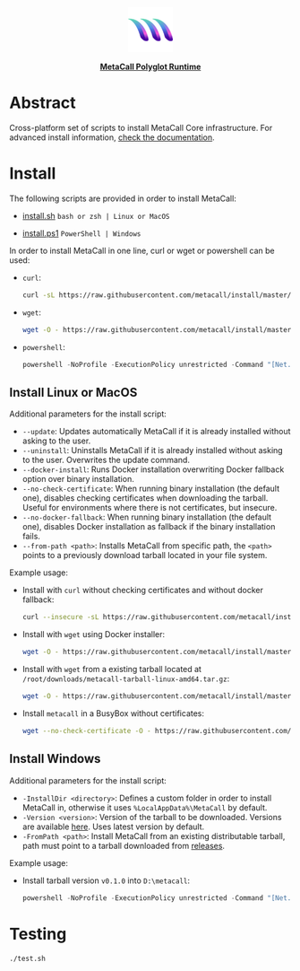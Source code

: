 <div align="center">
  <a href="https://metacall.io" target="_blank"><img src="https://raw.githubusercontent.com/metacall/core/develop/deploy/images/logo.png" alt="METACALL" style="max-width:100%; margin: 0 auto;" width="80" height="80">
  <p><b>MetaCall Polyglot Runtime</b></p></a>
</div>

# Abstract

Cross-platform set of scripts to install MetaCall Core infrastructure. For advanced install information, [check the documentation](https://github.com/metacall/core/blob/develop/docs/README.md#41-installation).

# Install

The following scripts are provided in order to install MetaCall:
- [install.sh](https://raw.githubusercontent.com/metacall/install/master/install.sh) `bash or zsh | Linux or MacOS`

- [install.ps1](https://raw.githubusercontent.com/metacall/install/master/install.ps1) `PowerShell | Windows`

In order to install MetaCall in one line, curl or wget or powershell can be used:
- `curl`:
  ```sh
  curl -sL https://raw.githubusercontent.com/metacall/install/master/install.sh | sh
  ```
- `wget`:
  ```sh
  wget -O - https://raw.githubusercontent.com/metacall/install/master/install.sh | sh
  ```
- `powershell`:
  ```powershell
  powershell -NoProfile -ExecutionPolicy unrestricted -Command "[Net.ServicePointManager]::SecurityProtocol = [Net.SecurityProtocolType]::Tls12; &([scriptblock]::Create((Invoke-WebRequest -UseBasicParsing 'https://raw.githubusercontent.com/metacall/install/master/install.ps1')))"
  ```

## Install Linux or MacOS

Additional parameters for the install script:

- `--update`: Updates automatically MetaCall if it is already installed without asking to the user.
- `--uninstall`: Uninstalls MetaCall if it is already installed without asking to the user. Overwrites the update command.
- `--docker-install`: Runs Docker installation overwriting Docker fallback option over binary installation.
- `--no-check-certificate`: When running binary installation (the default one), disables checking certificates when downloading the tarball. Useful for environments where there is not certificates, but insecure.
- `--no-docker-fallback`: When running binary installation (the default one), disables Docker installation as fallback if the binary installation fails.
- `--from-path <path>`: Installs MetaCall from specific path, the `<path>` points to a previously download tarball located in your file system.

Example usage:

- Install with `curl` without checking certificates and without docker fallback:
  ```sh
  curl --insecure -sL https://raw.githubusercontent.com/metacall/install/master/install.sh | sh -s -- --no-check-certificate --no-docker-fallback
  ```

- Install with `wget` using Docker installer:
  ```sh
  wget -O - https://raw.githubusercontent.com/metacall/install/master/install.sh | sh -s -- --docker-install
  ```

- Install with `wget` from a existing tarball located at `/root/downloads/metacall-tarball-linux-amd64.tar.gz`:
  ```sh
  wget -O - https://raw.githubusercontent.com/metacall/install/master/install.sh | sh -s -- --from-path /root/downloads/metacall-tarball-linux-amd64.tar.gz
  ```

- Install `metacall` in a BusyBox without certificates:
  ```sh
  wget --no-check-certificate -O - https://raw.githubusercontent.com/metacall/install/master/install.sh | sh -s -- --no-check-certificate
  ```

## Install Windows

Additional parameters for the install script:

- `-InstallDir <directory>`: Defines a custom folder in order to install MetaCall in, otherwise it uses `%LocalAppData%\MetaCall` by default.
- `-Version <version>`: Version of the tarball to be downloaded. Versions are available [here](https://github.com/metacall/distributable-windows/releases). Uses latest version by default.
- `-FromPath <path>`: Install MetaCall from an existing distributable tarball, path must point to a tarball downloaded from [releases](https://github.com/metacall/distributable-windows/releases).

Example usage:

- Install tarball version `v0.1.0` into `D:\metacall`:
  ```powershell
  powershell -NoProfile -ExecutionPolicy unrestricted -Command "[Net.ServicePointManager]::SecurityProtocol = [Net.SecurityProtocolType]::Tls12; &([scriptblock]::Create((Invoke-WebRequest -UseBasicParsing 'https://raw.githubusercontent.com/metacall/install/master/install.ps1'))) -InstallDir 'D:\metacall' -Version '0.1.0'"
  ```

# Testing

```sh
./test.sh
```
